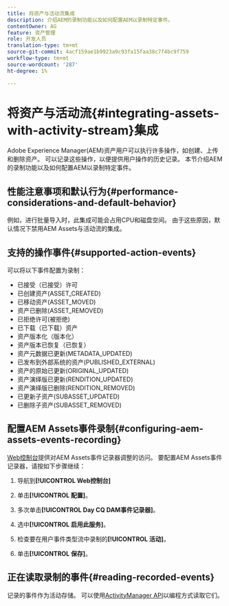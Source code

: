 ```yaml
---
title: 将资产与活动流集成
description: 介绍AEM的录制功能以及如何配置AEM以录制特定事件。
contentOwner: AG
feature: 资产管理
role: 开发人员
translation-type: tm+mt
source-git-commit: 4acf159ae1b9923a9c93fa15faa38c7f4bc9f759
workflow-type: tm+mt
source-wordcount: '287'
ht-degree: 1%

---
```



# 将资产与活动流{#integrating-assets-with-activity-stream}集成

Adobe Experience Manager(AEM)资产用户可以执行许多操作，如创建、上传和删除资产。 可以记录这些操作，以便提供用户操作的历史记录。 本节介绍AEM的录制功能以及如何配置AEM以录制特定事件。

## 性能注意事项和默认行为{#performance-considerations-and-default-behavior}

例如，进行批量导入时，此集成可能会占用CPU和磁盘空间。 由于这些原因，默认情况下禁用AEM Assets与活动流的集成。

## 支持的操作事件{#supported-action-events}

可以将以下事件配置为录制：

* 已接受（已接受）许可
* 已创建资产(ASSET_CREATED)
* 已移动资产(ASSET_MOVED)
* 资产已删除(ASSET_REMOVED)
* 已拒绝许可(被拒绝)
* 已下载（已下载）资产
* 资产版本化（版本化）
* 资产版本已恢复（已恢复）
* 资产元数据已更新(METADATA_UPDATED)
* 已发布到外部系统的资产(PUBLISHED_EXTERNAL)
* 资产的原始已更新(ORIGINAL_UPDATED)
* 资产演绎版已更新(RENDITION_UPDATED)
* 资产演绎版已删除(RENDITION_REMOVED)
* 已更新子资产(SUBASSET_UPDATED)
* 已删除子资产(SUBASSET_REMOVED)

## 配置AEM Assets事件录制{#configuring-aem-assets-events-recording}

[Web控制台](/help/sites-deploying/configuring-osgi.md)提供对AEM Assets事件记录器调整的访问。 要配置AEM Assets事件记录器，请按如下步骤继续：

1. 导航到&#x200B;**[!UICONTROL Web控制台]**

1. 单击&#x200B;**[!UICONTROL 配置]**。

1. 多次单击&#x200B;**[!UICONTROL Day CQ DAM事件记录器]**。

1. 选中&#x200B;**[!UICONTROL 启用此服务]**。

1. 检查要在用户事件类型流中录制的&#x200B;**[!UICONTROL 活动]**。

1. 单击&#x200B;**[!UICONTROL 保存]**。

## 正在读取录制的事件{#reading-recorded-events}

记录的事件作为活动存储。 可以使用[ActivityManager API](https://helpx.adobe.com/experience-manager/6-4/sites/developing/using/reference-materials/javadoc/com/adobe/granite/activitystreams/ActivityManager.html)以编程方式读取它们。
